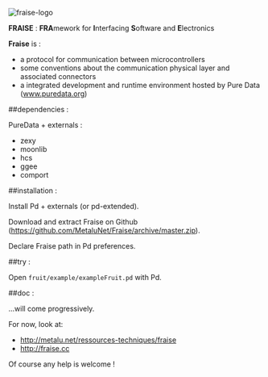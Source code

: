 ![fraise-logo](http://metalu.net/IMG/png/siteon0.png)

**FRAISE** : **FRA**mework for **I**nterfacing **S**oftware and **E**lectronics

**Fraise** is :


-	a protocol for communication between microcontrollers
-	some conventions about the communication physical layer and associated connectors 
-	a integrated development and runtime environment hosted by Pure Data (www.puredata.org)	

##dependencies :

 PureData + externals :

-	zexy
-	moonlib 
-	hcs 
-	ggee 
-	comport

##installation :

Install Pd + externals (or pd-extended).

Download and extract Fraise on Github (<https://github.com/MetaluNet/Fraise/archive/master.zip>).

Declare Fraise path in Pd preferences.


##try :

Open `fruit/example/exampleFruit.pd` with Pd.

##doc :

...will come progressively.

For now, look at:

-	<http://metalu.net/ressources-techniques/fraise>
-	<http://fraise.cc>

Of course any help is welcome !
